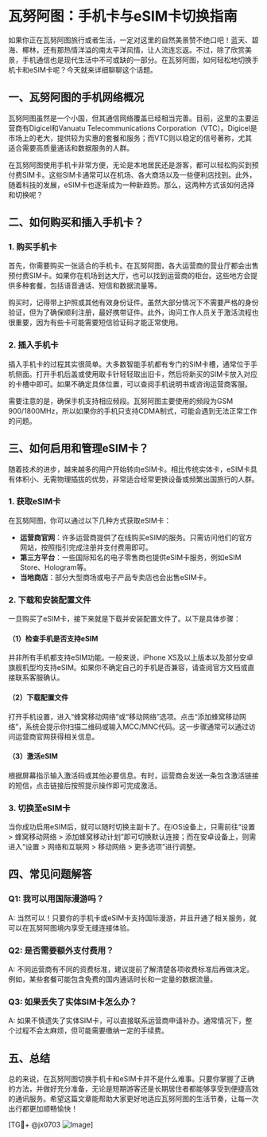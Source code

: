 # 瓦努阿图：手机卡与eSIM卡切换指南

如果你正在瓦努阿图旅行或者生活，一定对这里的自然美景赞不绝口吧！蓝天、碧海、椰林，还有那热情洋溢的南太平洋风情，让人流连忘返。不过，除了欣赏美景，手机通信也是现代生活中不可或缺的一部分。在瓦努阿图，如何轻松地切换手机卡和eSIM卡呢？今天就来详细聊聊这个话题。

## 一、瓦努阿图的手机网络概况

瓦努阿图虽然是一个小国，但其通信网络覆盖已经相当完善。目前，这里的主要运营商有Digicel和Vanuatu Telecommunications Corporation（VTC）。Digicel是市场上的老大，提供较为实惠的套餐和服务；而VTC则以稳定的信号著称，尤其适合需要高质量通话和数据服务的人群。

在瓦努阿图使用手机卡非常方便，无论是本地居民还是游客，都可以轻松购买到预付费SIM卡。这些SIM卡通常可以在机场、各大商场以及一些便利店找到。此外，随着科技的发展，eSIM卡也逐渐成为一种新趋势。那么，这两种方式该如何选择和切换呢？

## 二、如何购买和插入手机卡？

### 1. 购买手机卡

首先，你需要购买一张适合的手机卡。在瓦努阿图，各大运营商的营业厅都会出售预付费SIM卡。如果你在机场到达大厅，也可以找到运营商的柜台。这些地方会提供多种套餐，包括语音通话、短信和数据流量等。

购买时，记得带上护照或其他有效身份证件。虽然大部分情况下不需要严格的身份验证，但为了确保顺利注册，最好携带证件。此外，询问工作人员关于激活流程也很重要，因为有些卡可能需要短信验证码才能正常使用。

### 2. 插入手机卡

插入手机卡的过程其实很简单。大多数智能手机都有专门的SIM卡槽，通常位于手机侧面。打开手机后盖或使用取卡针轻轻取出旧卡，然后将新买的SIM卡放入对应的卡槽中即可。如果不确定具体位置，可以查阅手机说明书或咨询运营商客服。

需要注意的是，确保手机支持相应频段。瓦努阿图主要使用的频段为GSM 900/1800MHz，所以如果你的手机只支持CDMA制式，可能会遇到无法正常工作的问题。

## 三、如何启用和管理eSIM卡？

随着技术的进步，越来越多的用户开始转向eSIM卡。相比传统实体卡，eSIM卡具有体积小、无需物理插拔的优势，非常适合经常更换设备或频繁出国旅行的人群。

### 1. 获取eSIM卡

在瓦努阿图，你可以通过以下几种方式获取eSIM卡：
- **运营商官网**：许多运营商提供了在线购买eSIM的服务。只需访问他们的官方网站，按照指引完成注册并支付费用即可。
- **第三方平台**：一些国际知名的电子零售商也提供eSIM卡服务，例如eSIM Store、Hologram等。
- **当地商店**：部分大型商场或电子产品专卖店也会出售eSIM卡。

### 2. 下载和安装配置文件

一旦购买了eSIM卡，接下来就是下载并安装配置文件了。以下是具体步骤：

#### （1）检查手机是否支持eSIM
并非所有手机都支持eSIM功能。一般来说，iPhone XS及以上版本以及部分安卓旗舰机型均支持eSIM。如果你不确定自己的手机是否兼容，请查阅官方文档或直接联系客服确认。

#### （2）下载配置文件
打开手机设置，进入“蜂窝移动网络”或“移动网络”选项。点击“添加蜂窝移动网络”，系统会提示你扫描二维码或输入MCC/MNC代码。这一步骤通常可以通过访问运营商官网获得相关信息。

#### （3）激活eSIM
根据屏幕指示输入激活码或其他必要信息。有时，运营商会发送一条包含激活链接的短信，点击链接后按照提示操作即可完成激活。

### 3. 切换至eSIM卡

当你成功启用eSIM后，就可以随时切换主副卡了。在iOS设备上，只需前往“设置 > 蜂窝移动网络 > 添加蜂窝移动计划”即可切换默认连接；而在安卓设备上，则需进入“设置 > 网络和互联网 > 移动网络 > 更多选项”进行调整。

## 四、常见问题解答

### Q1: 我可以用国际漫游吗？
A: 当然可以！只要你的手机卡或eSIM卡支持国际漫游，并且开通了相关服务，就可以在瓦努阿图境内享受无缝连接体验。

### Q2: 是否需要额外支付费用？
A: 不同运营商有不同的资费标准，建议提前了解清楚各项收费标准后再做决定。例如，某些套餐可能包含免费的国内通话时长和一定量的数据流量。

### Q3: 如果丢失了实体SIM卡怎么办？
A: 如果不慎遗失了实体SIM卡，可以直接联系运营商申请补办。通常情况下，整个过程不会太麻烦，但可能需要缴纳一定的手续费。

## 五、总结

总的来说，在瓦努阿图切换手机卡和eSIM卡并不是什么难事。只要你掌握了正确的方法，并做好充分准备，无论是短期游客还是长期居住者都能够享受到便捷高效的通讯服务。希望这篇文章能帮助大家更好地适应瓦努阿图的生活节奏，让每一次出行都更加顺畅愉快！

[TG💪+ @jx0703 ![Image](https://github.com/user-attachments/assets/dbca1d08-cadb-493c-b0ec-ad6f7a83f270)]